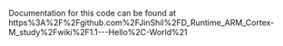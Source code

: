 Documentation for this code can be found at https%3A%2F%2Fgithub.com%2FJinShil%2FD_Runtime_ARM_Cortex-M_study%2Fwiki%2F1.1---Hello%2C-World%21
